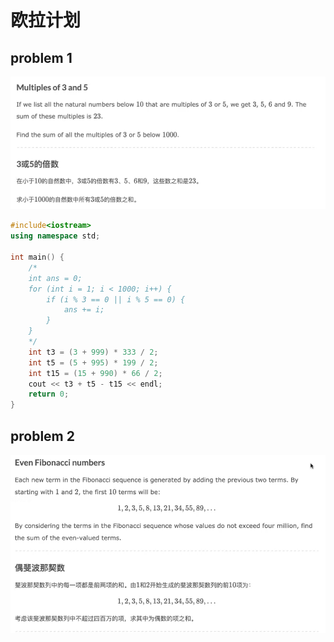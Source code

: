 # 欧拉计划

## problem 1

![image-20201226000129188](../../Image/image-20201226000129188.png)

```c++
#include<iostream>
using namespace std;

int main() {
    /*
    int ans = 0;
    for (int i = 1; i < 1000; i++) {
        if (i % 3 == 0 || i % 5 == 0) {
            ans += i;
        }
    }
    */
    int t3 = (3 + 999) * 333 / 2;
    int t5 = (5 + 995) * 199 / 2;
    int t15 = (15 + 990) * 66 / 2;
    cout << t3 + t5 - t15 << endl;
    return 0;
}
```

## problem 2

![image-20201226000217768](../../Image/image-20201226000217768.png)